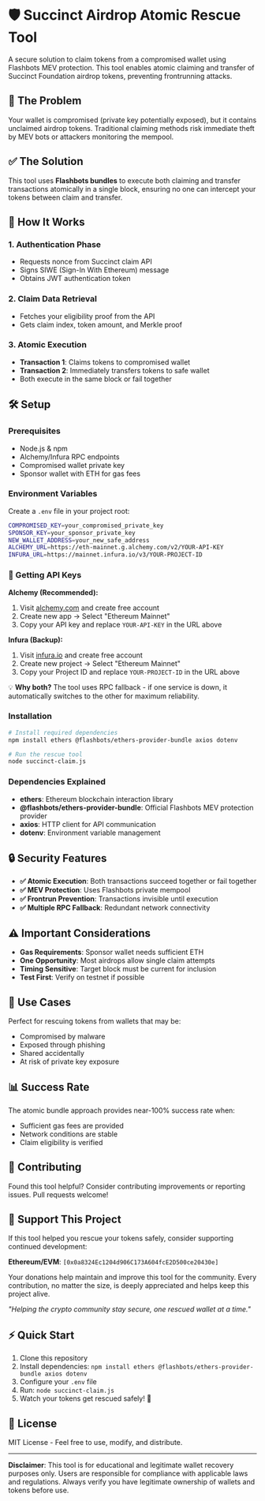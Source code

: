 # 🛡️ Succinct Airdrop Atomic Rescue Tool

A secure solution to claim tokens from a compromised wallet using Flashbots MEV protection. This tool enables atomic claiming and transfer of Succinct Foundation airdrop tokens, preventing frontrunning attacks.

## 🚨 The Problem

Your wallet is compromised (private key potentially exposed), but it contains unclaimed airdrop tokens. Traditional claiming methods risk immediate theft by MEV bots or attackers monitoring the mempool.

## ✅ The Solution

This tool uses **Flashbots bundles** to execute both claiming and transfer transactions atomically in a single block, ensuring no one can intercept your tokens between claim and transfer.

## 🔄 How It Works

### 1. Authentication Phase
- Requests nonce from Succinct claim API
- Signs SIWE (Sign-In With Ethereum) message
- Obtains JWT authentication token

### 2. Claim Data Retrieval
- Fetches your eligibility proof from the API
- Gets claim index, token amount, and Merkle proof

### 3. Atomic Execution
- **Transaction 1**: Claims tokens to compromised wallet
- **Transaction 2**: Immediately transfers tokens to safe wallet
- Both execute in the same block or fail together

## 🛠️ Setup

### Prerequisites
- Node.js & npm
- Alchemy/Infura RPC endpoints
- Compromised wallet private key
- Sponsor wallet with ETH for gas fees

### Environment Variables
Create a `.env` file in your project root:

```bash
COMPROMISED_KEY=your_compromised_private_key
SPONSOR_KEY=your_sponsor_private_key  
NEW_WALLET_ADDRESS=your_new_safe_address
ALCHEMY_URL=https://eth-mainnet.g.alchemy.com/v2/YOUR-API-KEY
INFURA_URL=https://mainnet.infura.io/v3/YOUR-PROJECT-ID
```

### 🔑 Getting API Keys

**Alchemy (Recommended):**
1. Visit [alchemy.com](https://alchemy.com) and create free account
2. Create new app → Select "Ethereum Mainnet"
3. Copy your API key and replace `YOUR-API-KEY` in the URL above

**Infura (Backup):**
1. Visit [infura.io](https://infura.io) and create free account  
2. Create new project → Select "Ethereum Mainnet"
3. Copy your Project ID and replace `YOUR-PROJECT-ID` in the URL above

💡 **Why both?** The tool uses RPC fallback - if one service is down, it automatically switches to the other for maximum reliability.

### Installation
```bash
# Install required dependencies
npm install ethers @flashbots/ethers-provider-bundle axios dotenv

# Run the rescue tool
node succinct-claim.js
```

### Dependencies Explained
- **ethers**: Ethereum blockchain interaction library
- **@flashbots/ethers-provider-bundle**: Official Flashbots MEV protection provider
- **axios**: HTTP client for API communication
- **dotenv**: Environment variable management

## 🔒 Security Features

- **✅ Atomic Execution**: Both transactions succeed together or fail together
- **✅ MEV Protection**: Uses Flashbots private mempool
- **✅ Frontrun Prevention**: Transactions invisible until execution
- **✅ Multiple RPC Fallback**: Redundant network connectivity

## ⚠️ Important Considerations

- **Gas Requirements**: Sponsor wallet needs sufficient ETH
- **One Opportunity**: Most airdrops allow single claim attempts
- **Timing Sensitive**: Target block must be current for inclusion
- **Test First**: Verify on testnet if possible

## 🎯 Use Cases

Perfect for rescuing tokens from wallets that may be:
- Compromised by malware
- Exposed through phishing
- Shared accidentally
- At risk of private key exposure

## 📊 Success Rate

The atomic bundle approach provides near-100% success rate when:
- Sufficient gas fees are provided
- Network conditions are stable
- Claim eligibility is verified

## 🤝 Contributing

Found this tool helpful? Consider contributing improvements or reporting issues. Pull requests welcome!

## 💝 Support This Project

If this tool helped you rescue your tokens safely, consider supporting continued development:

**Ethereum/EVM**: `[0x0a8324Ec1204d906C173A604fcE2D500ce20430e]`

Your donations help maintain and improve this tool for the community. Every contribution, no matter the size, is deeply appreciated and helps keep this project alive.

*"Helping the crypto community stay secure, one rescued wallet at a time."*

## ⚡ Quick Start

1. Clone this repository
2. Install dependencies: `npm install ethers @flashbots/ethers-provider-bundle axios dotenv`
3. Configure your `.env` file
4. Run: `node succinct-claim.js`
5. Watch your tokens get rescued safely! 🎉

## 📜 License

MIT License - Feel free to use, modify, and distribute.

---

**Disclaimer**: This tool is for educational and legitimate wallet recovery purposes only. Users are responsible for compliance with applicable laws and regulations. Always verify you have legitimate ownership of wallets and tokens before use.
